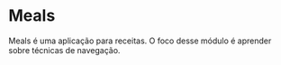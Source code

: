 # Meals
Meals é uma aplicação para receitas.  O foco desse módulo é aprender sobre técnicas de navegação.
